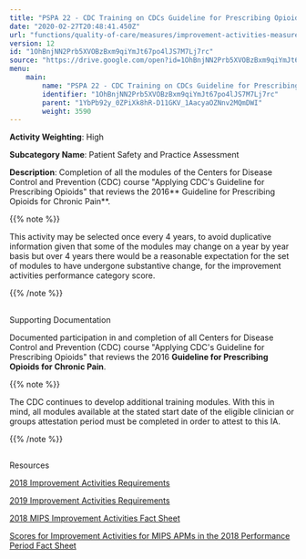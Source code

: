 ```yaml
---
title: "PSPA 22 - CDC Training on CDCs Guideline for Prescribing Opioids for Chronic Pain"
date: "2020-02-27T20:48:41.450Z"
url: "functions/quality-of-care/measures/improvement-activities-measures/2018-improvement-activities/pspa-22-cdc-training-on-cdcs-guideline-for-prescribing-opioids-for-chronic-pain.html"
version: 12
id: "1OhBnjNN2Prb5XVOBzBxm9qiYmJt67po4lJS7M7Lj7rc"
source: "https://drive.google.com/open?id=1OhBnjNN2Prb5XVOBzBxm9qiYmJt67po4lJS7M7Lj7rc"
menu:
    main:
        name: "PSPA 22 - CDC Training on CDCs Guideline for Prescribing Opioids for Chronic Pain"
        identifier: "1OhBnjNN2Prb5XVOBzBxm9qiYmJt67po4lJS7M7Lj7rc"
        parent: "1YbPb92y_0ZPiXk8hR-D11GKV_1AacyaOZNnv2MQmDWI"
        weight: 3590
---
```









**Activity Weighting**: High

**Subcategory Name**: Patient Safety and Practice Assessment

**Description**: Completion of all the modules of the Centers for Disease Control and Prevention (CDC) course "Applying CDC's Guideline for Prescribing Opioids" that reviews the 2016** Guideline for Prescribing Opioids for Chronic Pain**.

{{% note %}}

This activity may be selected once every 4 years, to avoid duplicative information given that some of the modules may change on a year by year basis but over 4 years there would be a reasonable expectation for the set of modules to have undergone substantive change, for the improvement activities performance category score.

{{% /note %}}


## 

Supporting Documentation

Documented participation in and completion of all Centers for Disease Control and Prevention (CDC) course "Applying CDC's Guideline for Prescribing Opioids" that reviews the 2016 **Guideline for Prescribing Opioids for Chronic Pain**.

{{% note %}}

The CDC continues to develop additional training modules. With this in mind, all modules available at the stated start date of the eligible clinician or groups attestation period must be completed in order to attest to this IA.

{{% /note %}}


## 

Resources

[2018 Improvement Activities Requirements](https://qpp.cms.gov/mips/improvement-activities?py=2018)

[2019 Improvement Activities Requirements](https://qpp.cms.gov/mips/improvement-activities?py=2019)

[2018 MIPS Improvement Activities Fact Sheet](https://qpp.cms.gov/resource/2018%20MIPS%20Improvement%20Activities%20Fact%20Sheet)

[Scores for Improvement Activities for MIPS APMs in the 2018 Performance Period Fact Sheet](https://qpp.cms.gov/resource/2018%20MIPS%20APMs%20improvement%20Activities%20scores%20fact%20sheet)

